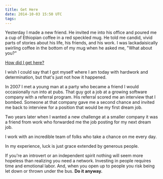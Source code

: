 ```yaml
---
title: Get Here
date: 2014-10-03 15:50 UTC
tags:
---
```


Yesterday I made a new friend. He invited me into his office and poured me a cup of Ethiopian coffee in a red speckled mug. He told me candid, vivid parts of stories about his life, his friends, and his work. I was lackadaisically swirling coffee in the bottom of my mug when he asked me, "What about you?"

[How did I get here?](https://play.spotify.com/track/1Tr4K5MU5XYE44umXGDndd)

I wish I could say that I got myself where I am today with hardwork and determination, but that's just not how it happened. 

In 2007 I met a young man at a party who became a friend I would occasionally run into at pubs. That guy got a job at a growing software company with a referral program. His referral scored me an interview that I bombed. Someone at that company gave me a second chance and invited me back to interview for a position that would be my first dream job.

Two years later when I wanted a new challenge at a smaller company it was a friend from work who forwarded me the job posting for my next dream job.

I work with an incredible team of folks who take a chance on me every day.

In my experience, luck is just grace extended by generous people.

If you're an introvert or an independent spirit nothing will seem more hopeless than realizing you need a network. Investing in people requires time and emotional labor. And, when you open up to people you risk being let down or thrown under the bus. **Do it anyway.**